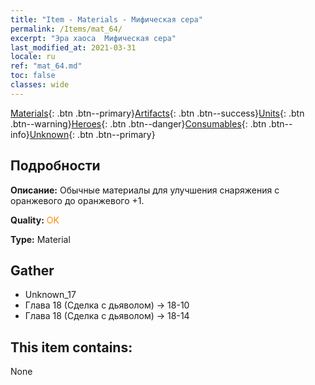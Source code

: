 ```yaml
---
title: "Item - Materials - Мифическая сера"
permalink: /Items/mat_64/
excerpt: "Эра хаоса  Мифическая сера"
last_modified_at: 2021-03-31
locale: ru
ref: "mat_64.md"
toc: false
classes: wide
---
```

 [Materials](/ru/Items/){: .btn .btn--primary}[Artifacts](/ru/Items/Artifacts/){: .btn .btn--success}[Units](/ru/Items/Units/){: .btn .btn--warning}[Heroes](/ru/Items/Heroes/){: .btn .btn--danger}[Consumables](/ru/Items/Consumables/){: .btn .btn--info}[Unknown](/ru/Items/Unknown/){: .btn .btn--primary}

## Подробности
 **Описание:** Обычные материалы для улучшения снаряжения c оранжевого до оранжевого +1.

 **Quality:** <span style="color: #FF8C00">OK</span>

 **Type:** Material

## Gather

*    Unknown_17 
*    Глава 18 (Сделка с дьяволом) -> 18-10 
*    Глава 18 (Сделка с дьяволом) -> 18-14 

## This item contains:

  None

